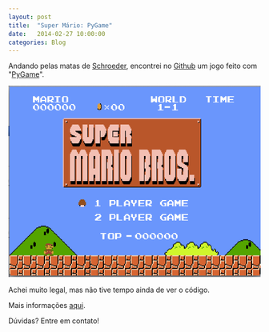 ```yaml
---
layout: post
title:  "Super Mário: PyGame"
date:   2014-02-27 10:00:00
categories: Blog
---
```


Andando pelas matas de <a href="http://pt.wikipedia.org/wiki/Schroeder" target="_blank">Schroeder</a>, encontrei no <a href="https://github.com" target="_blank">Github</a> um jogo feito com "<a href="http://www.pygame.org/news.html" target="_blank">PyGame</a>".

<img src="/img/posts/superMario.png" />

Achei muito legal, mas não tive tempo ainda de ver o código.

Mais informações <a href="https://github.com/justinmeister/Mario-Level-1" target="_blank">aqui</a>.

Dúvidas? Entre em contato!